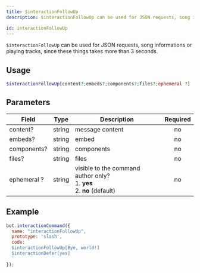 ```yaml
---
title: $interactionFollowUp 
description: $interactionFollowUp can be used for JSON requests, song informations or playing tracks, since these things takes more than 3 seconds.

id: interactionFollowUp
---
```


`$interactionFollowUp` can be used for JSON requests, song informations or playing tracks, since these things takes more than 3 seconds.

## Usage

```php
$interactionFollowUp[content?;embeds?;components?;files?;ephemeral ?]
```

## Parameters 


| Field     | Type    | Description                                        | Required |
|-----------|---------|----------------------------------------------------| :------: |
| content?    | string  | message content                             | no      |
| embeds?    | string  | embed                             | no      |
| components?    | string  | components                             | no      |
| files?    | string  | files                             | no      |
| ephemeral ?    | string  | visible to the command author only? <br> 1. **yes** <br> 2. **no** (default)                             | no      |


## Example

```javascript
bot.interactionCommand({
  name: "interactionFollowUp",
  prototype: 'slash',
  code: `
  $interactionFollowUp[Bye, world!]
  $interactionDefer[yes]
  `
});
```
